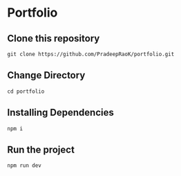 # Portfolio

## Clone this repository
```
git clone https://github.com/PradeepRaoK/portfolio.git
```
## Change Directory

```
cd portfolio
```
## Installing Dependencies
```
npm i
```
## Run the project
```
npm run dev
```
